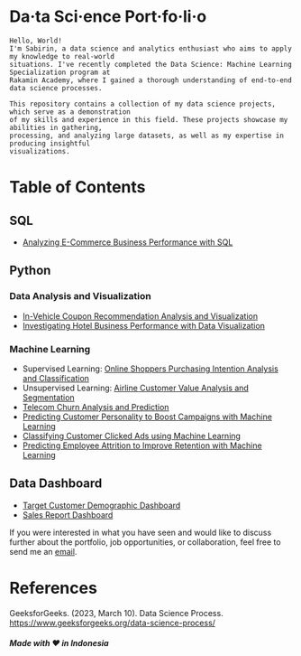 # Da·ta Sci·ence Port·fo·li·o

```
Hello, World!
I'm Sabirin, a data science and analytics enthusiast who aims to apply my knowledge to real-world
situations. I've recently completed the Data Science: Machine Learning Specialization program at
Rakamin Academy, where I gained a thorough understanding of end-to-end data science processes.

This repository contains a collection of my data science projects, which serve as a demonstration
of my skills and experience in this field. These projects showcase my abilities in gathering,
processing, and analyzing large datasets, as well as my expertise in producing insightful
visualizations.
```

# Table of Contents
## SQL
  * [Analyzing E-Commerce Business Performance with SQL](https://github.com/sabirinID/Analyzing-E-Commerce-Business-Performance)

## Python
### Data Analysis and Visualization
  * [In-Vehicle Coupon Recommendation Analysis and Visualization](https://github.com/sabirinID/Final-Project-Cisco)
  * [Investigating Hotel Business Performance with Data Visualization](https://github.com/sabirinID/Investigating-Hotel-Business-Performance)
    
### Machine Learning
  * Supervised Learning: [Online Shoppers Purchasing Intention Analysis and Classification](https://github.com/sabirinID/Final-Project-Quattro)
  * Unsupervised Learning: [Airline Customer Value Analysis and Segmentation](https://github.com/sabirinID/Airline-Customer-Segmentation)
  * [Telecom Churn Analysis and Prediction](https://github.com/sabirinID/Telecom-Churn-Analysis)
  * [Predicting Customer Personality to Boost Campaigns with Machine Learning](https://github.com/sabirinID/Predicting-Customer-Personality)
  * [Classifying Customer Clicked Ads using Machine Learning](https://github.com/sabirinID/)
  * [Predicting Employee Attrition to Improve Retention with Machine Learning](https://github.com/sabirinID/)

## Data Dashboard
  * [Target Customer Demographic Dashboard](https://github.com/sabirinID/)
  * [Sales Report Dashboard](https://github.com/sabirinID/Kimia-Farma-Big-Data-Analytics/blob/main/Files/Sales_Dashboard.pdf)

If you were interested in what you have seen and would like to discuss further about the portfolio,
job opportunities, or collaboration, feel free to send me an [email](mailto:syahrildimassabirin@gmail.com).

# References
GeeksforGeeks. (2023, March 10). Data Science Process. https://www.geeksforgeeks.org/data-science-process/


##### Made with ❤️ in Indonesia
